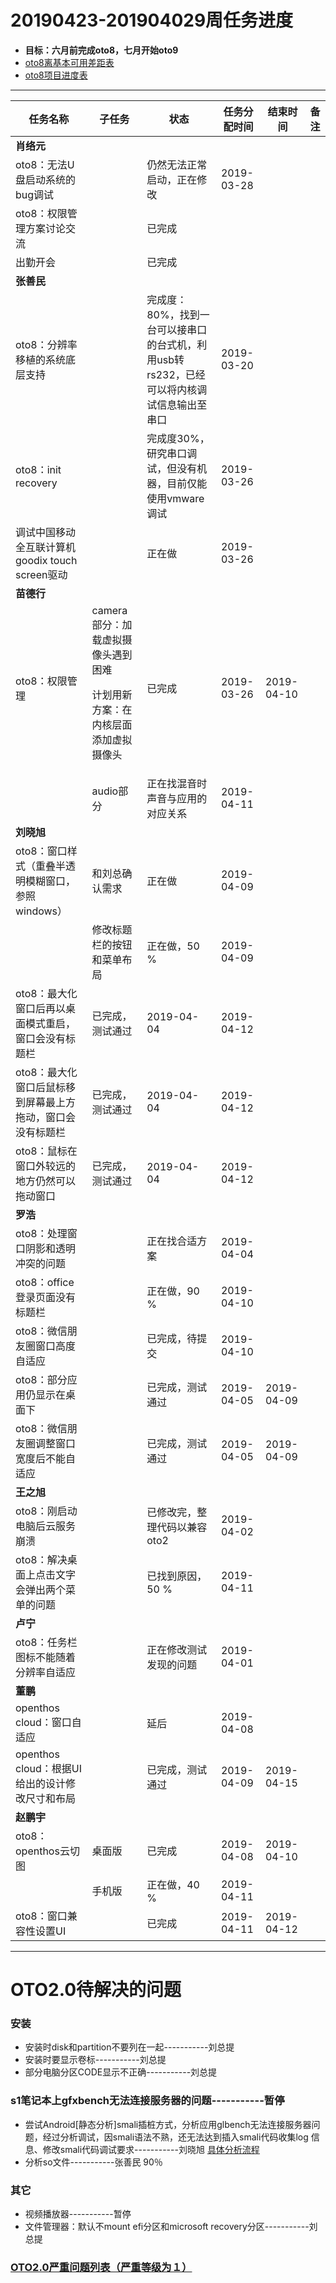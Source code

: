 # 20190423-201904029周任务进度
- **目标：六月前完成oto8，七月开始oto9**
- [oto8离基本可用差距表](https://github.com/openthos/app-testing-results/blob/master/%E6%B5%8B%E8%AF%95%E5%86%85%E5%AE%B9%E5%8F%8A%E7%BB%93%E6%9E%9C/%E5%8A%9F%E8%83%BD%E6%B5%8B%E8%AF%95%E7%9B%B8%E5%85%B3/oto8%E7%A6%BB%E5%9F%BA%E6%9C%AC%E5%8F%AF%E7%94%A8%E5%B7%AE%E8%B7%9D%E8%A1%A8.md)
- [oto8项目进度表](https://github.com/openthos/app-testing-results/blob/master/list/%E5%8A%9F%E8%83%BD%E7%82%B9%E5%88%97%E8%A1%A8/oto8%E9%A1%B9%E7%9B%AE%E8%BF%9B%E5%BA%A6%E8%A1%A8.md)

***

任务名称|子任务|状态|任务分配时间|结束时间|备注
-----|-----|-----|-----|-----|-----
**肖络元**|||||
oto8：无法U盘启动系统的bug调试||仍然无法正常启动，正在修改|2019-03-28||
oto8：权限管理方案讨论交流||已完成|||
出勤开会||已完成|||
**张善民**|||||
oto8：分辨率移植的系统底层支持||完成度：80%，找到一台可以接串口的台式机，利用usb转rs232，已经可以将内核调试信息输出至串口|2019-03-20||
oto8：init recovery||完成度30%，研究串口调试，但没有机器，目前仅能使用vmware调试|2019-03-26||
调试中国移动全互联计算机goodix touch screen驱动||正在做|2019-03-26||
**苗德行**|||||
oto8：权限管理|camera部分：加载虚拟摄像头遇到困难<p>计划用新方案：在内核层面添加虚拟摄像头|已完成|2019-03-26|2019-04-10|
||audio部分|正在找混音时声音与应用的对应关系|2019-04-11||
**刘晓旭**|||||
oto8：窗口样式（重叠半透明模糊窗口，参照windows）|和刘总确认需求|正在做|2019-04-09||
||修改标题栏的按钮和菜单布局|正在做，50 %|2019-04-09||
oto8：最大化窗口后再以桌面模式重启，窗口会没有标题栏|已完成，测试通过|2019-04-04|2019-04-12|
oto8：最大化窗口后鼠标移到屏幕最上方拖动，窗口会没有标题栏|已完成，测试通过|2019-04-04|2019-04-12|
oto8：鼠标在窗口外较远的地方仍然可以拖动窗口|已完成，测试通过|2019-04-04|2019-04-12|
**罗浩**|||||
oto8：处理窗口阴影和透明冲突的问题||正在找合适方案|2019-04-04||
oto8：office登录页面没有标题栏||正在做，90 %|2019-04-10||
oto8：微信朋友圈窗口高度自适应||已完成，待提交|2019-04-10||
oto8：部分应用仍显示在桌面下||已完成，测试通过|2019-04-05|2019-04-09|
oto8：微信朋友圈调整窗口宽度后不能自适应||已完成，测试通过|2019-04-05|2019-04-09|
**王之旭**|||||
oto8：刚启动电脑后云服务崩溃||已修改完，整理代码以兼容oto2|2019-04-02|||
oto8：解决桌面上点击文字会弹出两个菜单的问题||已找到原因，50 %|2019-04-11|||
**卢宁**|||||
oto8：任务栏图标不能随着分辨率自适应||正在修改测试发现的问题|2019-04-01||
**董鹏**|||||
openthos cloud：窗口自适应||延后|2019-04-08||
openthos cloud：根据UI给出的设计修改尺寸和布局||已完成，测试通过|2019-04-09|2019-04-15|
**赵鹏宇**|||||
oto8：openthos云切图|桌面版|已完成|2019-04-08|2019-04-10|
||手机版|正在做，40 %|2019-04-11||
oto8：窗口兼容性设置UI||已完成|2019-04-11|2019-04-12|

***

# OTO2.0待解决的问题
### 安装
- 安装时disk和partition不要列在一起-----------刘总提
- 安装时要显示卷标-----------刘总提
- 部分电脑分区CODE显示不正确-----------刘总提

### s1笔记本上gfxbench无法连接服务器的问题-----------暂停
- 尝试Android[静态分析]smali插桩方式，分析应用glbench无法连接服务器问题，经过分析调试，因smali语法不熟，还无法达到插入smali代码收集log 信息、修改smali代码调试要求-----------刘晓旭 [具体分析流程](https://github.com/openthos/multiwin-analysis/blob/master/multiwindow/liuxx/Android%20smali%22%E6%8F%92%E6%A1%A9%22%E8%B0%83%E8%AF%95apk.md)
- 分析so文件-----------张善民 90％
   
### 其它
- 视频播放器-----------暂停
- 文件管理器：默认不mount efi分区和microsoft recovery分区-----------刘总提

### [OTO2.0严重问题列表（严重等级为１）](https://github.com/openthos/app-testing-results/blob/master/%E6%B5%8B%E8%AF%95%E5%86%85%E5%AE%B9%E5%8F%8A%E7%BB%93%E6%9E%9C/%E5%8A%9F%E8%83%BD%E6%B5%8B%E8%AF%95%E7%9B%B8%E5%85%B3/OTO2.0%E4%B8%A5%E9%87%8D%E9%97%AE%E9%A2%98%E5%88%97%E8%A1%A8.md)
